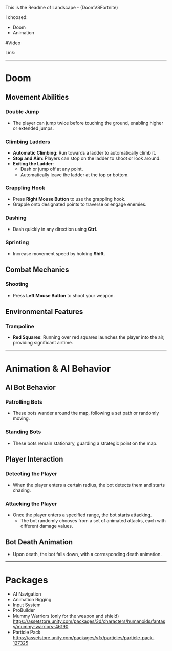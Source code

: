 This is the Readme of Landscape - (DoomVSFortnite)

I choosed:

- Doom
- Animation 


#Video

Link:

---

# Doom

## Movement Abilities
### Double Jump
- The player can jump twice before touching the ground, enabling higher or extended jumps.

### Climbing Ladders
- **Automatic Climbing**: Run towards a ladder to automatically climb it.
- **Stop and Aim**: Players can stop on the ladder to shoot or look around.
- **Exiting the Ladder**:
  - Dash or jump off at any point.
  - Automatically leave the ladder at the top or bottom.

### Grappling Hook
- Press **Right Mouse Button** to use the grappling hook.
- Grapple onto designated points to traverse or engage enemies.

### Dashing
- Dash quickly in any direction using **Ctrl**.

### Sprinting
- Increase movement speed by holding **Shift**.

## Combat Mechanics
### Shooting
- Press **Left Mouse Button** to shoot your weapon.

## Environmental Features
### Trampoline
- **Red Squares**: Running over red squares launches the player into the air, providing significant airtime.

---

# Animation & AI Behavior

## AI Bot Behavior
### Patrolling Bots
- These bots wander around the map, following a set path or randomly moving.

### Standing Bots
- These bots remain stationary, guarding a strategic point on the map.

## Player Interaction
### Detecting the Player
- When the player enters a certain radius, the bot detects them and starts chasing.

### Attacking the Player
- Once the player enters a specified range, the bot starts attacking.
  - The bot randomly chooses from a set of animated attacks, each with different damage values.

## Bot Death Animation
- Upon death, the bot falls down, with a corresponding death animation.

---

# Packages

- AI Navigation
- Animation Rigging
- Input System
- ProBuilder
- Mummy Warriors (only for the weapon and shield) https://assetstore.unity.com/packages/3d/characters/humanoids/fantasy/mummy-warriors-46190
- Particle Pack https://assetstore.unity.com/packages/vfx/particles/particle-pack-127325
